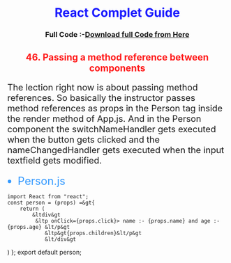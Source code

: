 <h1 style="text-align: center; color: #1a1aff">React Complet Guide</h1>

<h3 style="text-align: center;">Full Code :-<a href="https://github.com/ram-chadar/Complete-React-Guide">Download full Code from Here</a></h3>

<h2 style="text-align: center; color: #ff1a1a">46. Passing a method reference between components</h2>

<p style="font-size: 20px">
	The lection right now is about passing method references. So basically the instructor passes method references as props in the Person tag inside the render method of App.js. And in the Person component the switchNameHandler gets executed when the button gets clicked and the nameChangedHandler gets executed when the input textfield gets modified.
</p>

<ul><li style="font-size:25px; color: #3399ff">Person.js</li></ul>

	import React from "react";
	const person = (props) =&gt{
		return (
       		&ltdiv&gt 
        	 &ltp onClick={props.click}> name :- {props.name} and age :- {props.age} &lt/p&gt
         		&ltp&gt{props.children}&lt/p&gt
   				&lt/div&gt
   )
};
export default person;


